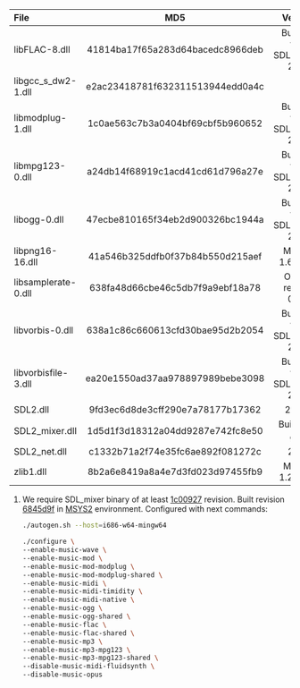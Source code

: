 | File                |               MD5                |            Version            |
|:--------------------|:--------------------------------:|:-----------------------------:|
| libFLAC-8.dll       | 41814ba17f65a283d64bacedc8966deb | Bundled with SDL2_mixer 2.0.4 |
| libgcc_s_dw2-1.dll  | e2ac23418781f632311513944edd0a4c |              ???              |
| libmodplug-1.dll    | 1c0ae563c7b3a0404bf69cbf5b960652 | Bundled with SDL2_mixer 2.0.4 |
| libmpg123-0.dll     | a24db14f68919c1acd41cd61d796a27e | Bundled with SDL2_mixer 2.0.4 |
| libogg-0.dll        | 47ecbe810165f34eb2d900326bc1944a | Bundled with SDL2_mixer 2.0.4 |
| libpng16-16.dll     | 41a546b325ddfb0f37b84b550d215aef |        MSYS2 1.6.37-6         |
| libsamplerate-0.dll | 638fa48d66cbe46c5db7f9a9ebf18a78 |    Official release 0.2.2     |
| libvorbis-0.dll     | 638a1c86c660613cfd30bae95d2b2054 | Bundled with SDL2_mixer 2.0.4 |
| libvorbisfile-3.dll | ea20e1550ad37aa978897989bebe3098 | Bundled with SDL2_mixer 2.0.4 |
| SDL2.dll            | 9fd3ec6d8de3cff290e7a78177b17362 |            2.0.20             |
| SDL2_mixer.dll      | 1d5d1f3d18312a04dd9287e742fc8e50 |  Built from git <sup>1</sup>  |
| SDL2_net.dll        | c1332b71a2f74e35fc6ae892f081272c |             2.0.1             |
| zlib1.dll           | 8b2a6e8419a8a4e7d3fd023d97455fb9 |        MSYS2 1.2.11-9         |

1. We require SDL_mixer binary of at least
   [1c00927](https://github.com/libsdl-org/SDL_mixer/commit/1c0092787398097360f7da745c7644fd32697f3b) revision.
   Built revision [6845d9f](https://github.com/libsdl-org/SDL_mixer/commit/6845d9f3cb3f35542f1ec7e74dba6b30bf968959)
   in [MSYS2](https://www.msys2.org/) environment. Configured with next commands:
   ``` bash
   ./autogen.sh --host=i686-w64-mingw64
   
   ./configure \
   --enable-music-wave \
   --enable-music-mod \
   --enable-music-mod-modplug \
   --enable-music-mod-modplug-shared \
   --enable-music-midi \
   --enable-music-midi-timidity \
   --enable-music-midi-native \
   --enable-music-ogg \
   --enable-music-ogg-shared \
   --enable-music-flac \
   --enable-music-flac-shared \
   --enable-music-mp3 \
   --enable-music-mp3-mpg123 \
   --enable-music-mp3-mpg123-shared \
   --disable-music-midi-fluidsynth \
   --disable-music-opus
   ```
